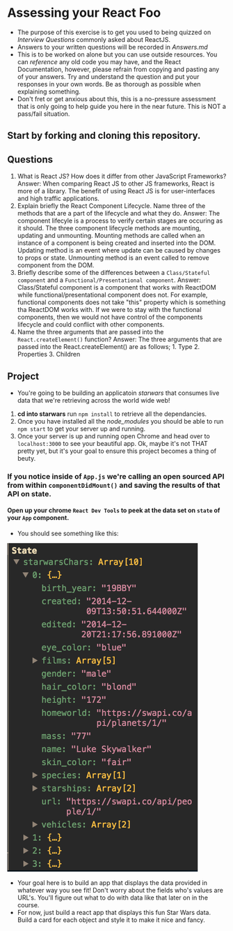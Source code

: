 # Assessing your React Foo
* The purpose of this exercise is to get you used to being quizzed on _Interview Questions_ commonly asked about ReactJS.
* Answers to your written questions will be recorded in *Answers.md* 
* This is to be worked on alone but you can use outside resources. You can *reference* any old code you may have, and the React Documentation, however, please refrain from copying and pasting any of your answers. Try and understand the question and put your responses in your own words. Be as thorough as possible when explaining something. 
* Don't fret or get anxious about this, this is a no-pressure assessment that is only going to help guide you here in the near future. This is NOT a pass/fail situation. 
## Start by forking and cloning this repository.
## Questions
1. What is React JS? How does it differ from other JavaScript Frameworks?
    Answer:  When comparing React JS to other JS frameworks, React is more of a library.  The benefit of using React JS is for user-interfaces and high traffic applications.
2. Explain briefly the React Component Lifecycle. Name three of the methods that are a part of the lifecycle and what they do.
    Answer: The component lifecyle is a process to verify certain stages are occuring as it should.  The three component lifecycle methods are mounting, updating and unmounting.  Mounting methods are called when an instance of a component is being created and inserted into the DOM.  Updating method is an event where update can be caused by changes to props or state.  Unmounting method is an event called to remove component from the DOM.
3. Briefly describe some of the differences between a `Class/Stateful component` and a `Functional/Presentational component`.
    Answer: Class/Stateful component is a component that works with ReactDOM while functional/presentational component does not.  For example, functional components does not take "this" property which is something tha ReactDOM works with.  If we were to stay with the functional components, then we would not have control of the components lifecycle and could conflict with other components.
4. Name the three arguments that are passed into the `React.createElement()` function?
    Answer:  The three arguments that are passed into the React.createElement() are as follows;
        1.  Type
        2.  Properties
        3.  Children

## Project
* You're going to be building an applicatoin *starwars* that consumes live data that we're retrieving across the world wide web!
1. **cd into starwars** run `npm install` to retrieve all the dependancies. 
2. Once you have installed all the _node_modules_ you should be able to run `npm start` to get your server up and running.
3. Once your server is up and running open Chrome and head over to `localhost:3000` to see your beautiful app. Ok, maybe it's not THAT pretty yet, but it's your goal to ensure this project becomes a thing of beuty.

### If you notice inside of `App.js` we're calling an open sourced **API** from within `componentDidMount()` and saving the results of that API on state. 
#### Open up your chrome `React Dev Tools` to peek at the data set on `state` of your `App` component. 
* You should see something like this:

![Star Wars state data](starwars_data.png)

* Your goal here is to build an app that displays the data provided in whatever way you see fit! Don't worry about the fields who's values are URL's. You'll figure out what to do with data like that later on in the course. 
* For now, just build a react app that displays this fun Star Wars data. Build a card for each object and style it to make it nice and fancy. 

